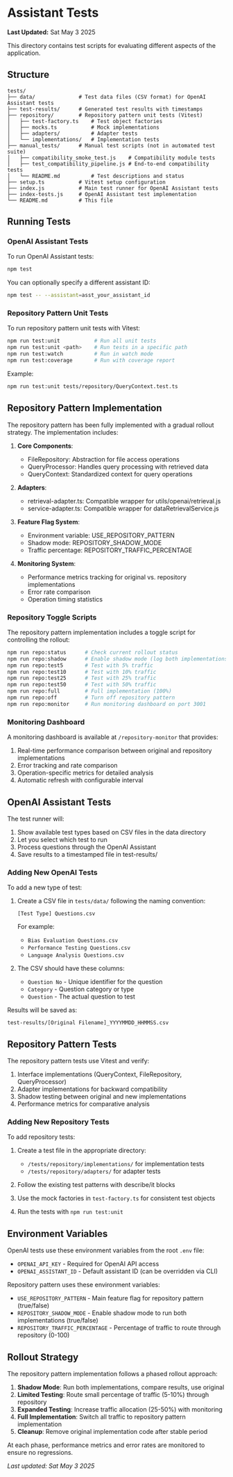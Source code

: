 # Assistant Tests

**Last Updated:** Sat May 3 2025

This directory contains test scripts for evaluating different aspects of the application.

## Structure

```
tests/
├── data/              # Test data files (CSV format) for OpenAI Assistant tests
├── test-results/      # Generated test results with timestamps
├── repository/        # Repository pattern unit tests (Vitest)
│   ├── test-factory.ts    # Test object factories
│   ├── mocks.ts           # Mock implementations
│   ├── adapters/          # Adapter tests
│   └── implementations/   # Implementation tests
├── manual_tests/      # Manual test scripts (not in automated test suite)
│   ├── compatibility_smoke_test.js    # Compatibility module tests
│   ├── test_compatibility_pipeline.js # End-to-end compatibility tests
│   └── README.md          # Test descriptions and status
├── setup.ts           # Vitest setup configuration
├── index.js           # Main test runner for OpenAI Assistant tests
├── index-tests.js     # OpenAI Assistant test implementation
└── README.md          # This file
```

## Running Tests

### OpenAI Assistant Tests

To run OpenAI Assistant tests:

```bash
npm test
```

You can optionally specify a different assistant ID:

```bash
npm test -- --assistant=asst_your_assistant_id
```

### Repository Pattern Unit Tests

To run repository pattern unit tests with Vitest:

```bash
npm run test:unit           # Run all unit tests
npm run test:unit <path>    # Run tests in a specific path
npm run test:watch          # Run in watch mode
npm run test:coverage       # Run with coverage report
```

Example:

```bash
npm run test:unit tests/repository/QueryContext.test.ts
```

## Repository Pattern Implementation

The repository pattern has been fully implemented with a gradual rollout strategy. The implementation includes:

1. **Core Components**:

   - FileRepository: Abstraction for file access operations
   - QueryProcessor: Handles query processing with retrieved data
   - QueryContext: Standardized context for query operations

2. **Adapters**:

   - retrieval-adapter.ts: Compatible wrapper for utils/openai/retrieval.js
   - service-adapter.ts: Compatible wrapper for dataRetrievalService.js

3. **Feature Flag System**:

   - Environment variable: USE_REPOSITORY_PATTERN
   - Shadow mode: REPOSITORY_SHADOW_MODE
   - Traffic percentage: REPOSITORY_TRAFFIC_PERCENTAGE

4. **Monitoring System**:
   - Performance metrics tracking for original vs. repository implementations
   - Error rate comparison
   - Operation timing statistics

### Repository Toggle Scripts

The repository pattern implementation includes a toggle script for controlling the rollout:

```bash
npm run repo:status      # Check current rollout status
npm run repo:shadow      # Enable shadow mode (log both implementations)
npm run repo:test5       # Test with 5% traffic
npm run repo:test10      # Test with 10% traffic
npm run repo:test25      # Test with 25% traffic
npm run repo:test50      # Test with 50% traffic
npm run repo:full        # Full implementation (100%)
npm run repo:off         # Turn off repository pattern
npm run repo:monitor     # Run monitoring dashboard on port 3001
```

### Monitoring Dashboard

A monitoring dashboard is available at `/repository-monitor` that provides:

1. Real-time performance comparison between original and repository implementations
2. Error tracking and rate comparison
3. Operation-specific metrics for detailed analysis
4. Automatic refresh with configurable interval

## OpenAI Assistant Tests

The test runner will:

1. Show available test types based on CSV files in the data directory
2. Let you select which test to run
3. Process questions through the OpenAI Assistant
4. Save results to a timestamped file in test-results/

### Adding New OpenAI Tests

To add a new type of test:

1. Create a CSV file in `tests/data/` following the naming convention:

   ```
   [Test Type] Questions.csv
   ```

   For example:

   - `Bias Evaluation Questions.csv`
   - `Performance Testing Questions.csv`
   - `Language Analysis Questions.csv`

2. The CSV should have these columns:
   - `Question No` - Unique identifier for the question
   - `Category` - Question category or type
   - `Question` - The actual question to test

Results will be saved as:

```
test-results/[Original Filename]_YYYYMMDD_HHMMSS.csv
```

## Repository Pattern Tests

The repository pattern tests use Vitest and verify:

1. Interface implementations (QueryContext, FileRepository, QueryProcessor)
2. Adapter implementations for backward compatibility
3. Shadow testing between original and new implementations
4. Performance metrics for comparative analysis

### Adding New Repository Tests

To add repository tests:

1. Create a test file in the appropriate directory:

   - `/tests/repository/implementations/` for implementation tests
   - `/tests/repository/adapters/` for adapter tests

2. Follow the existing test patterns with describe/it blocks
3. Use the mock factories in `test-factory.ts` for consistent test objects
4. Run the tests with `npm run test:unit`

## Environment Variables

OpenAI tests use these environment variables from the root `.env` file:

- `OPENAI_API_KEY` - Required for OpenAI API access
- `OPENAI_ASSISTANT_ID` - Default assistant ID (can be overridden via CLI)

Repository pattern uses these environment variables:

- `USE_REPOSITORY_PATTERN` - Main feature flag for repository pattern (true/false)
- `REPOSITORY_SHADOW_MODE` - Enable shadow mode to run both implementations (true/false)
- `REPOSITORY_TRAFFIC_PERCENTAGE` - Percentage of traffic to route through repository (0-100)

## Rollout Strategy

The repository pattern implementation follows a phased rollout approach:

1. **Shadow Mode**: Run both implementations, compare results, use original
2. **Limited Testing**: Route small percentage of traffic (5-10%) through repository
3. **Expanded Testing**: Increase traffic allocation (25-50%) with monitoring
4. **Full Implementation**: Switch all traffic to repository pattern implementation
5. **Cleanup**: Remove original implementation code after stable period

At each phase, performance metrics and error rates are monitored to ensure no regressions.

_Last updated: Sat May 3 2025_
